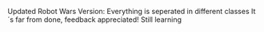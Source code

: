 Updated Robot Wars Version:
Everything is seperated in different classes
It´s far from done, feedback appreciated!
Still learning
